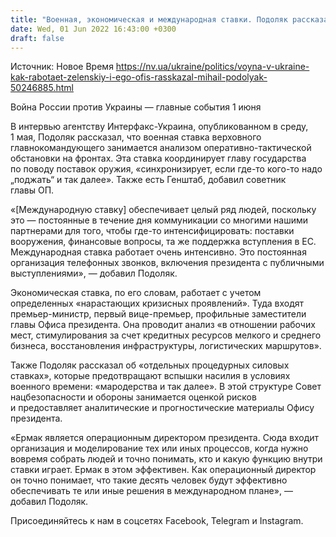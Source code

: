 ```yaml
---
title: "Военная, экономическая и международная ставки. Подоляк рассказал, как организовано управление страной в условиях военного времени"
date: Wed, 01 Jun 2022 16:43:00 +0300
draft: false
---
```

Источник: Новое Время https://nv.ua/ukraine/politics/voyna-v-ukraine-kak-rabotaet-zelenskiy-i-ego-ofis-rasskazal-mihail-podolyak-50246885.html


Война России против Украины — главные события 1 июня

В интервью агентству Интерфакс-Украина, опубликованном в среду, 1 мая, Подоляк рассказал, что военная ставка верховного главнокомандующего занимается анализом оперативно-тактической обстановки на фронтах. Эта ставка координирует главу государства по поводу поставок оружия, «синхронизирует, если где-то кого-то надо „поджать“ и так далее». Также есть Генштаб, добавил советник главы ОП.

«[Международную ставку] обеспечивает целый ряд людей, поскольку это — постоянные в течение дня коммуникации со многими нашими партнерами для того, чтобы где-то интенсифицировать: поставки вооружения, финансовые вопросы, та же поддержка вступления в ЕС. Международная ставка работает очень интенсивно. Это постоянная организация телефонных звонков, включения президента с публичными выступлениями», — добавил Подоляк.

Экономическая ставка, по его словам, работает с учетом определенных «нарастающих кризисных проявлений». Туда входят премьер-министр, первый вице-премьер, профильные заместители главы Офиса президента. Она проводит анализ «в отношении рабочих мест, стимулирования за счет кредитных ресурсов мелкого и среднего бизнеса, восстановления инфраструктуры, логистических маршрутов».

Также Подоляк рассказал об «отдельных процедурных силовых ставках», которые предотвращают вспышки насилия в условиях военного времени: «мародерства и так далее». В этой структуре Совет нацбезопасности и обороны занимается оценкой рисков и предоставляет аналитические и прогностические материалы Офису президента.

«Ермак является операционным директором президента. Сюда входит организация и моделирование тех или иных процессов, когда нужно вовремя собрать людей и точно понимать, кто и какую функцию внутри ставки играет. Ермак в этом эффективен. Как операционный директор он точно понимает, что такие десять человек будут эффективно обеспечивать те или иные решения в международном плане», — добавил Подоляк.

Присоединяйтесь к нам в соцсетях Facebook, Telegram и Instagram.
